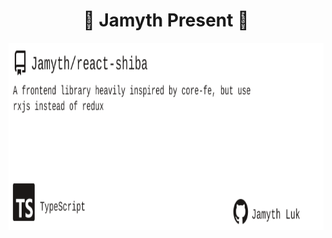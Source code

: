 <!-- built at 1/6/2025, 2:52:26 AM -->
<h1 align="center">
🎉 Jamyth Present 🎉
</h1>
<p align="center">
    <a href="https://github.com/Jamyth/react-shiba">
        <img width="1000" height="300" src="./readme.svg" />
    </a>
</p>